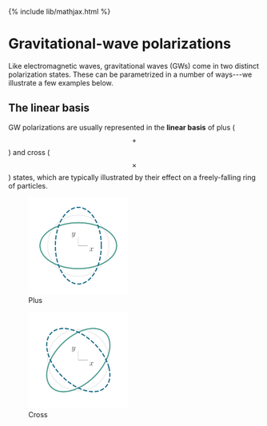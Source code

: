 {% include lib/mathjax.html %}

# Gravitational-wave polarizations

Like electromagnetic waves, gravitational waves (GWs) come in two distinct polarization states. These can be parametrized in a number of ways---we illustrate a few examples below.

## The linear basis

GW polarizations are usually represented in the **linear basis** of plus ($$+$$) and cross ($$\times$$) states, which are typically illustrated by their effect on a freely-falling ring of particles.

<figure>
<img src="./assets/images/pol_ring_plus.png" alt="Plus polarization" width="200"/>
<figcaption>Plus</figcaption>
</figure>
<figure>
<img src="./assets/images/pol_ring_cross.png" alt="Cross polarization" width="200"/>
<figcaption>Cross</figcaption>
</figure>
